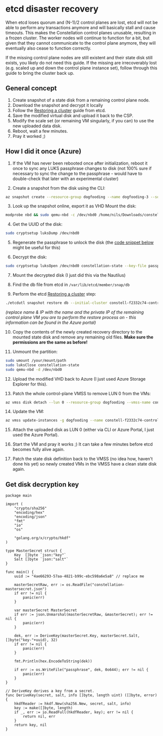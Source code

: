# etcd disaster recovery
When etcd loses quorum and (N-1)/2 control planes are lost, 
etcd will not be able to perform any transactions anymore and will basically stall and cause timeouts.
This makes the Constellation control planes unusable, resulting in a frozen cluster. The worker nodes will continue to function for a bit,
but given that they cannot communicate to the control plane anymore, they will eventually also cease to function correctly.

If the missing control plane nodes are still existent and their state disk still exists, you likely do not need this guide.
If the missing are irrecoverably lost (e.g. scaled up and down the control plane instance set), follow through this guide to bring the cluster back up.

## General concept
1. Create snapshot of a state disk from a remaining control plane node.
2. Download the snapshot and decrypt it locally
3. Follow the [Restoring a cluster](https://etcd.io/docs/v3.5/op-guide/recovery/#restoring-a-cluster) guide from etcd.
4. Save the modified virtual disk and upload it back to the CSP.
5. Modify the scale set (or remaining VM singularly, if you can) to use the new uploaded data disk.
6. Reboot, wait a few minutes.
7. Pray it worked ;)

## How I did it once (Azure)

1. If the VM has never been rebooted once after initialization, reboot it once to sync any LUKS passphrase changes to disk (not 100% sure if necessary to sync the change to the passphrase - would have to double-check that later with an experimental cluster)

2. Create a snapshot from the disk using the CLI:
```bash
az snapshot create --resource-group dogfooding --name dogfooding-3 --source /subscriptions/0d202bbb-4fa7-4af8-8125-58c269a05435/resourceGroups/dogfooding/providers/Microsoft.Compute/disks/constell-f2332c74-coconstell-f2332c74-condisk2_dd460a6ae3124aa3a4c23be0ab39634e --location northeurope
```

3. Look up the snapshot online, export it as VHD
Mount the disk: 
```bash
modprobe nbd && sudo qemu-nbd -c /dev/nbd0 /home/nils/Downloads/constellation-disk.vhd
```

4. Get the UUID of the disk: 
```bash 
sudo cryptsetup luksDump /dev/nbd0
```

5. Regenerate the passphrase to unlock the disk (the [code snippet below](#get-disk-decryption-key) might be useful for this)

6. Decrypt the disk: 
```bash
sudo cryptsetup luksOpen /dev/nbd0 constellation-state --key-file passphrase
```

7. Mount the decrypted disk (I just did this via the Nautilus)

8. Find the db file from etcd in `/var/lib/etcd/member/snap/db`

9. Perform the etcd [Restoring a cluster](https://etcd.io/docs/v3.5/op-guide/recovery/#restoring-a-cluster) step:

```bash
./etcdutl snapshot restore db --initial-cluster constell-f2332c74-control-plane000001=https://10.9.126.0:2380 --initial-advertise-peer-urls https://10.9.126.0:2380  --data-dir recovery --name constell-f2332c74-control-plane000001 --skip-hash-check=true
```
*(replace name & IP with the name and the private IP of the remaining control plane VM you are to perform the restore process on - this information can be found in the Azure portal)*

10. Copy the contents of the newly created recovery directory to the mounted state disk and remove any remaining old files. 
**Make sure the permissions are the same as before!**

11. Unmount the partition:
```bash 
sudo umount /your/mount/path
sudo luksClose constellation-state
sudo qemu-nbd -d /dev/nbd0
```

12. Upload the modified VHD back to Azure (I just used Azure Storage Explorer for this).

13. Patch the whole control-plane VMSS to remove LUN 0 from the VMs: 
```bash
az vmss disk detach --lun 0 --resource-group dogfooding --vmss-name constell-f2332c74-control-plane
```

14. Update the VM: 
```bash
az vmss update-instances -g dogfooding --name constell-f2332c74-control-plane --instance-ids 1
```

15. Attach the uploaded disk as LUN 0 (either via CLI or Azure Portal, I just used the Azure Portal).

16. Start the VM and pray it works ;) It can take a few minutes before etcd becomes fully alive again.

17. Patch the state disk definition back to the VMSS (no idea how, haven't done his yet) so newly created VMs in the VMSS have a clean state disk again.

## Get disk decryption key
```golang
package main

import (
	"crypto/sha256"
	"encoding/hex"
	"encoding/json"
	"fmt"
	"io"
	"os"

	"golang.org/x/crypto/hkdf"
)

type MasterSecret struct {
	Key  []byte `json:"key"`
	Salt []byte `json:"salt"`
}

func main() {	
	uuid := "4ae66293-57aa-4821-b99c-ebc598a6e5a8" // replace me

	masterSecretRaw, err := os.ReadFile("constellation-mastersecret.json")
	if err != nil {
		panic(err)
	}

	var masterSecret MasterSecret
	if err := json.Unmarshal(masterSecretRaw, &masterSecret); err != nil {
		panic(err)
	}

	dek, err := DeriveKey(masterSecret.Key, masterSecret.Salt, []byte("key-"+uuid), 32)
	if err != nil {
		panic(err)
	}

	fmt.Println(hex.EncodeToString(dek))

	if err := os.WriteFile("passphrase", dek, 0o644); err != nil {
		panic(err)
	}
}

// DeriveKey derives a key from a secret.
func DeriveKey(secret, salt, info []byte, length uint) ([]byte, error) {
	hkdfReader := hkdf.New(sha256.New, secret, salt, info)
	key := make([]byte, length)
	if _, err := io.ReadFull(hkdfReader, key); err != nil {
		return nil, err
	}
	return key, nil
}
```
